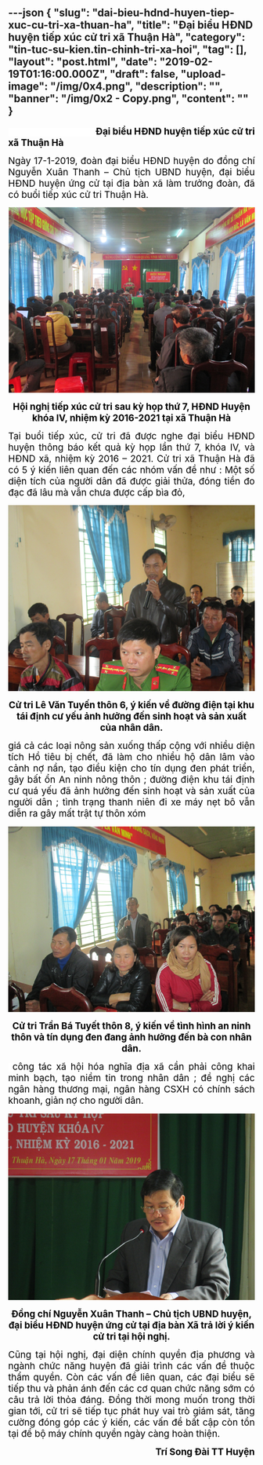 ---json
{
    "slug": "dai-bieu-hdnd-huyen-tiep-xuc-cu-tri-xa-thuan-ha",
    "title": "Đại biểu HĐND huyện tiếp xúc cử tri xã Thuận Hà",
    "category": "tin-tuc-su-kien.tin-chinh-tri-xa-hoi",
    "tag": [],
    "layout": "post.html",
    "date": "2019-02-19T01:16:00.000Z",
    "draft": false,
    "upload-image": "/img/0x4.png",
    "description": "",
    "banner": "/img/0x2 - Copy.png",
    "__content__": ""
}
---
<p style="text-align:justify"><span style="background-color:white"><strong><span style="font-size:14.0pt"><span style="color:black">&nbsp; &nbsp; &nbsp; &nbsp; &nbsp; &nbsp; &nbsp; &nbsp; &nbsp; &nbsp; &nbsp; &nbsp; &nbsp; &nbsp; &nbsp; &nbsp; &nbsp; &nbsp; &nbsp; &nbsp; Đại biểu HĐND huyện tiếp x&uacute;c cử tri x&atilde; Thuận H&agrave;</span></span></strong></span></p>

<p style="text-align:justify"><span style="background-color:white"><span style="font-size:14.0pt"><span style="color:black">Ng&agrave;y 17-1-2019, đo&agrave;n đại biểu HĐND huyện do đồng ch&iacute; Nguyễn Xu&acirc;n Thanh &ndash; Chủ tịch UBND huyện, đại biểu HĐND huyện ứng cử tại địa b&agrave;n x&atilde; l&agrave;m trưởng đo&agrave;n, đ&atilde; c&oacute; buổi tiếp x&uacute;c cử tri Thuận H&agrave;.</span></span></span></p>

<p style="text-align:justify"><img alt="" src="/img/0x1.png" /></p>

<p style="text-align:center"><span style="background-color:white"><strong><span style="font-size:14.0pt"><span style="color:black">Hội nghị tiếp x&uacute;c cử tri sau kỳ họp thứ 7, HĐND Huyện kh&oacute;a IV, nhiệm kỳ 2016-2021 tại x&atilde; Thuận H&agrave;</span></span></strong></span></p>

<p style="text-align:justify"><span style="background-color:white"><span style="font-size:14.0pt"><span style="color:black">Tại buổi tiếp x&uacute;c, cử tri đ&atilde; được nghe đại biểu HĐND huyện th&ocirc;ng b&aacute;o kết quả kỳ họp lần thứ 7, kh&oacute;a IV, v&agrave; HĐND x&atilde;, nhiệm kỳ 2016 &ndash; 2021. Cử tri x&atilde; Thuận H&agrave; đ&atilde; c&oacute; 5 &yacute; kiến li&ecirc;n quan đến c&aacute;c nh&oacute;m vấn đề như : Một số diện t&iacute;ch của người d&acirc;n đ&atilde; được giải thửa, đ&oacute;ng tiền đo đạc đ&atilde; l&acirc;u m&agrave; vẫn chưa được cấp b&igrave;a đỏ,</span></span></span></p>

<p style="text-align:justify"><img alt="" src="/img/0x2.png" /></p>

<p style="text-align:center"><span style="background-color:white"><strong><span style="font-size:14.0pt"><span style="color:black">Cử tri L&ecirc; Văn Tuyến th&ocirc;n 6, &yacute; kiến về đường điện tại khu t&aacute;i định cư yếu ảnh hưởng đến sinh hoạt v&agrave; sản xuất của nh&acirc;n d&acirc;n.</span></span></strong></span></p>

<p style="text-align:justify"><span style="background-color:white"><span style="font-size:14.0pt"><span style="color:black">gi&aacute; cả c&aacute;c loại n&ocirc;ng sản xuống thấp cộng với nhiều diện t&iacute;ch Hồ ti&ecirc;u bị chết, đ&atilde; l&agrave;m cho nhiều hộ d&acirc;n l&acirc;m v&agrave;o cảnh nợ nần, tạo điều kiện cho t&iacute;n dụng đen ph&aacute;t triển, g&acirc;y bất ổn An ninh n&ocirc;ng th&ocirc;n ; đường điện khu t&aacute;i định cư qu&aacute; yếu đ&atilde; ảnh hưởng đến sinh hoạt v&agrave; sản xuất của người d&acirc;n ; t&igrave;nh trạng thanh ni&ecirc;n đi xe m&aacute;y nẹt b&ocirc; vẫn diễn ra g&acirc;y mất trật tự th&ocirc;n x&oacute;m </span></span></span></p>

<p style="text-align:justify"><img alt="" src="/img/0x3.png" /></p>

<p style="text-align:center"><span style="background-color:white"><strong><span style="font-size:14.0pt"><span style="color:black">Cử tri Trần B&aacute; Tuyết th&ocirc;n 8, &yacute; kiến về t&igrave;nh h&igrave;nh an ninh th&ocirc;n v&agrave; t&iacute;n dụng đen đang ảnh hưởng đến b&agrave; con nh&acirc;n d&acirc;n.</span></span></strong></span></p>

<p style="text-align:justify"><span style="background-color:white"><span style="font-size:14.0pt"><span style="color:black">&nbsp;c&ocirc;ng t&aacute;c x&atilde; hội h&oacute;a nghĩa địa x&atilde; cần phải c&ocirc;ng khai minh bạch, tạo niềm tin trong nh&acirc;n d&acirc;n ; đề nghị c&aacute;c ng&acirc;n h&agrave;ng thương mại, ng&acirc;n h&agrave;ng CSXH c&oacute; ch&iacute;nh s&aacute;ch khoanh, giản nợ cho người d&acirc;n. </span></span></span></p>

<p style="text-align:justify"><img alt="" src="/img/0x4.png" /></p>

<p style="text-align:center"><span style="background-color:white"><strong><span style="font-size:14.0pt"><span style="color:black">Đồng ch&iacute; Nguyễn Xu&acirc;n Thanh &ndash; Chủ tịch UBND huyện, đại biểu HĐND huyện ứng cử tại địa b&agrave;n X&atilde; trả lời &yacute; kiến cử tri tại hội nghị.</span></span></strong></span></p>

<p style="text-align:justify"><span style="background-color:white"><span style="font-size:14.0pt"><span style="color:black">Cũng tại hội nghị, đại diện ch&iacute;nh quyền địa phương v&agrave; ng&agrave;nh chức năng huyện đ&atilde; giải tr&igrave;nh c&aacute;c vấn đề thuộc thẩm quyền. C&ograve;n c&aacute;c vấn đề li&ecirc;n quan, c&aacute;c đại biểu sẽ tiếp thu v&agrave; phản &aacute;nh đến c&aacute;c cơ quan chức năng sớm c&oacute; c&acirc;u trả lời thỏa đ&aacute;ng. Đồng thời mong muốn trong thời gian tới, cử tri sẽ tiếp tục ph&aacute;t huy vai tr&ograve; gi&aacute;m s&aacute;t, tăng cường đ&oacute;ng g&oacute;p c&aacute;c &yacute; kiến, c&aacute;c vấn đề bất cập c&ograve;n tồn tại để bộ m&aacute;y ch&iacute;nh quyền ng&agrave;y c&agrave;ng ho&agrave;n thiện.</span></span></span></p>

<p style="text-align:right"><span style="background-color:white"><strong><span style="font-size:14.0pt"><span style="color:black">Tr&iacute; Song Đ&agrave;i TT Huyện</span></span></strong></span></p>
